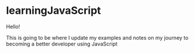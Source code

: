 # learningJavaScript

Hello!

This is going to be where I update my examples and notes on my journey to becoming a better developer using JavaScript
